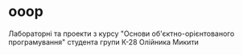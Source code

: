 # ooop
Лабораторні та проекти з курсу "Основи об'єктно-орієнтованого програмування" студента групи К-28 Олійника Микити
